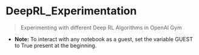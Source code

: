# DeepRL_Experimentation
>Experimenting with different Deep RL Algorithms in OpenAI Gym

* **Note:** To interact with any notebook as a guest, set the variable GUEST to True present at the beginning.

